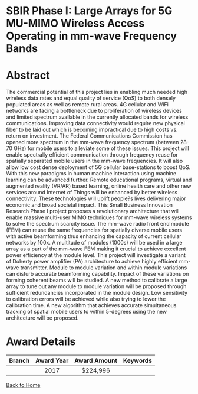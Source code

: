 
SBIR Phase I: Large Arrays for 5G MU-MIMO Wireless Access Operating in mm-wave Frequency Bands
==============================================================================================

# Abstract


The commercial potential of this project lies in enabling much needed high wireless data rates and equal quality of service (QoS) to both densely populated areas as well as remote rural areas. 4G cellular and WiFi networks are facing a bottleneck due to proliferation of wireless devices and limited spectrum available in the currently allocated bands for wireless communications. Improving data connectivity would require new physical fiber to be laid out which is becoming impractical due to high costs vs. return on investment. The Federal Communications Commission has opened more spectrum in the mm-wave frequency spectrum (between 28-70 GHz) for mobile users to alleviate some of these issues. This project will enable spectrally efficient communication through frequency reuse for spatially separated mobile users in the mm-wave frequencies. It will also allow low cost dense deployment of 5G cellular base-stations to boost QoS. With this new paradigms in human machine interaction using machine learning can be advanced further. Remote educational programs, virtual and augmented reality (VR/AR) based learning, online health care and other new services around Internet of Things will be enhanced by better wireless connectivity. These technologies will uplift people?s lives delivering major economic and broad societal impact. This Small Business Innovation Research Phase I project proposes a revolutionary architecture that will enable massive multi-user MIMO techniques for mm-wave wireless systems to solve the spectrum scarcity issue. The mm-wave radio front end module (FEM) can reuse the same frequencies for spatially diverse mobile users with active beamforming thus enhancing the capacity of current cellular networks by 100x. A multitude of modules (1000s) will be used in a large array as a part of the mm-wave FEM making it crucial to achieve excellent power efficiency at the module level. This project will investigate a variant of Doherty power amplifier (PA) architecture to achieve highly efficient mm-wave transmitter. Module to module variation and within module variations can disturb accurate beamforming capability. Impact of these variations on forming coherent beams will be studied. A new method to calibrate a large array to tune out any module to module variation will be proposed through sufficient redundancies incorporated in the module design. Low sensitivity to calibration errors will be achieved while also trying to lower the calibration time. A new algorithm that achieves accurate simultaneous tracking of spatial mobile users to within 5-degrees using the new architecture will be proposed.  

# Award Details

|Branch|Award Year|Award Amount|Keywords|
| :---: | :---: | :---: | :---: |
||2017|$224,996||
  
  


[Back to Home](https://github.com/chrischow/dod_sbir_awards/Reports/JT/#314)